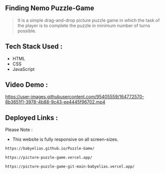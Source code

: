 ## Finding Nemo Puzzle-Game



> It is a simple drag-and-drop picture puzzle game in which the task of the player is to complete the puzzle in minimum number of turns possible.



## Tech Stack Used :
-  HTML 
 -  CSS
 -  JavaScript
## Video Demo :

https://user-images.githubusercontent.com/95405559/164772570-8b3651f1-3978-4b88-9c43-ee4445f96702.mp4



## Deployed Links :
Please Note : 
- This website is fully responsive on all screen-sizes.

 
```sh
https://babyelias.github.io/Puzzle-Game/
```
```sh
https://picture-puzzle-game.vercel.app/
```
```sh
https://picture-puzzle-game-git-main-babyelias.vercel.app/
```







